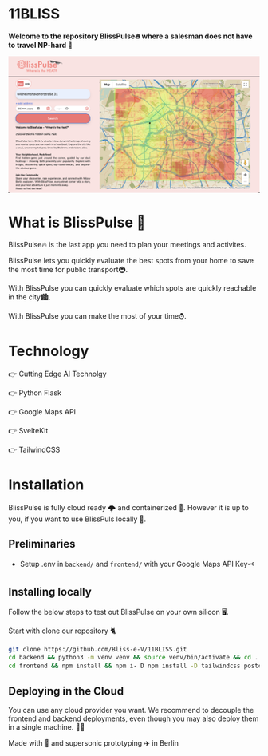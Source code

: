 # 11BLISS
**Welcome to the repository BlissPulse🔥 where a salesman does not have to travel NP-hard 🌠**

![Demo](./screenshots/bliss-pulse-screenshot.png)

# What is BlissPulse 🚀
BlissPulse🔥 is the last app you need to plan your meetings and activites.  

BlissPulse lets you quickly evaluate the best spots from your home to save the most time for public transport🚇. 

With BlissPulse you can quickly evaluate which spots are quickly reachable in the city🏙️.

With BlissPulse you can make the most of your time⌚.
# Technology

👉 Cutting Edge AI Technolgy 

👉 Python Flask 

👉 Google Maps API 

👉 SvelteKit

👉 TailwindCSS


# Installation

BlissPulse is fully cloud ready 🌩️ and containerized 🐳. However it is up to you, if you want to use BlissPuls locally 💪. 

## Preliminaries

* Setup .env in `backend/` and `frontend/` with your Google Maps API Key🗝️

## Installing locally 

Follow the below steps to test out BlissPulse on your own silicon 🖥️. 

Start with clone our repository 🐈

```bash
git clone https://github.com/Bliss-e-V/11BLISS.git
cd backend && python3 -m venv venv && source venv/bin/activate && cd ../
cd frontend && npm install && npm i- D npm install -D tailwindcss postcss autoprefixer
```

## Deploying in the Cloud 

You can use any cloud provider you want. We recommend to decouple the frontend and backend deployments, even though you may also deploy them in a single machine. 💪🧨

Made with 🖤 and supersonic prototyping ✈️ in Berlin